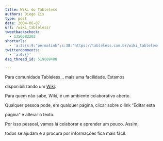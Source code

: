 ```yaml
---
title: Wiki do Tableless
authors: Diego Eis
type: post
date: 2004-06-07
url: /wiki_tableless/
tweetbackscheck:
  - 1356082203
shorturls:
  - 'a:3:{s:9:"permalink";s:38:"https://tableless.com.br/wiki_tableless";s:7:"tinyurl";s:26:"https://tinyurl.com/3nmbmhb";s:4:"isgd";s:19:"https://is.gd/tijHzJ";}'
twittercomments:
  - 'a:0:{}'
dsq_thread_id: 519609488

---
```

Para comunidade Tableless&#8230; mais uma facilidade. Estamos
  
disponibilizando um [Wiki][1].
          
Para quem não sabe, Wiki, é um ambiente colaborativo aberto.
  
Qualquer pessoa pode, em qualquer página, clicar sobre o link &#8220;Editar esta
  
página&#8221; e alterar o texto.
          
Por isso pessoal, vamos lá colaborar e aprender um pouco. Assim,
  
todos se ajudam e a procura por informações fica mais fácil.

 [1]: https://tableless.com.br/wiki/wiki.asp